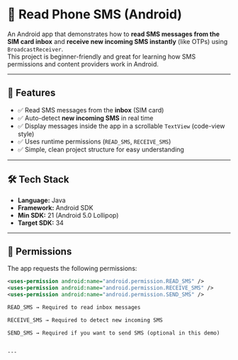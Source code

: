 # 📱 Read Phone SMS (Android)

An Android app that demonstrates how to **read SMS messages from the SIM card inbox** and **receive new incoming SMS instantly** (like OTPs) using `BroadcastReceiver`.  
This project is beginner-friendly and great for learning how SMS permissions and content providers work in Android.  

---

## 🚀 Features
- ✅ Read SMS messages from the **inbox** (SIM card)  
- ✅ Auto-detect **new incoming SMS** in real time  
- ✅ Display messages inside the app in a scrollable `TextView` (code-view style)  
- ✅ Uses runtime permissions (`READ_SMS`, `RECEIVE_SMS`)  
- ✅ Simple, clean project structure for easy understanding  

---

## 🛠️ Tech Stack
- **Language:** Java  
- **Framework:** Android SDK  
- **Min SDK:** 21 (Android 5.0 Lollipop)  
- **Target SDK:** 34  

---


## 🔑 Permissions
The app requests the following permissions:
```xml
<uses-permission android:name="android.permission.READ_SMS" />
<uses-permission android:name="android.permission.RECEIVE_SMS" />
<uses-permission android:name="android.permission.SEND_SMS" />

READ_SMS → Required to read inbox messages

RECEIVE_SMS → Required to detect new incoming SMS

SEND_SMS → Required if you want to send SMS (optional in this demo)


---

